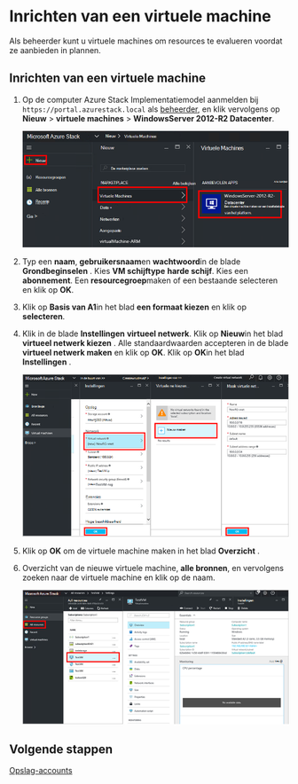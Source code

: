 <properties
    pageTitle="Inrichten van een VM in Azure Stack (huurder) | Microsoft Azure"
    description="Als een huurder, informatie over het inrichten van een VM in Azure stapel."
    services="azure-stack"
    documentationCenter=""
    authors="ErikjeMS"
    manager="byronr"
    editor=""/>

<tags
    ms.service="azure-stack"
    ms.workload="na"
    ms.tgt_pltfrm="na"
    ms.devlang="na"
    ms.topic="get-started-article"
    ms.date="10/12/2016"
    ms.author="erikje"/>

# <a name="provision-a-virtual-machine"></a>Inrichten van een virtuele machine

Als beheerder kunt u virtuele machines om resources te evalueren voordat ze aanbieden in plannen.

## <a name="provision-a-virtual-machine"></a>Inrichten van een virtuele machine

1.  Op de computer Azure Stack Implementatiemodel aanmelden bij `https://portal.azurestack.local` als [beheerder](azure-stack-connect-azure-stack.md#log-in-as-a-service-administrator), en klik vervolgens op **Nieuw** > **virtuele machines** > **WindowsServer 2012-R2 Datacenter**.  

    ![](media/azure-stack-provision-vm/image01.png)

2.  Typ een **naam**, **gebruikersnaam**en **wachtwoord**in de blade **Grondbeginselen** . Kies **VM schijftype** **harde schijf**. Kies een **abonnement**. Een **resourcegroep**maken of een bestaande selecteren en klik op **OK**.  

3.  Klik op **Basis van A1**in het blad **een formaat kiezen** en klik op **selecteren**.  

4.  Klik in de blade **Instellingen** **virtueel netwerk**. Klik op **Nieuw**in het blad **virtueel netwerk kiezen** . Alle standaardwaarden accepteren in de blade **virtueel netwerk maken** en klik op **OK**. Klik op **OK**in het blad **Instellingen** .

    ![](media/azure-stack-provision-vm/image04.png)

5.  Klik op **OK** om de virtuele machine maken in het blad **Overzicht** .  

6. Overzicht van de nieuwe virtuele machine, **alle bronnen**, en vervolgens zoeken naar de virtuele machine en klik op de naam.

    ![](media/azure-stack-provision-vm/image06.png)

## <a name="next-steps"></a>Volgende stappen

[Opslag-accounts](azure-stack-provision-storage-account.md)
